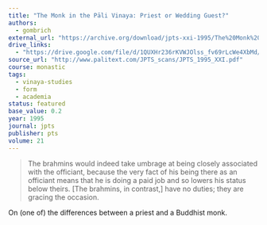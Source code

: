 ```yaml
---
title: "The Monk in the Pāli Vinaya: Priest or Wedding Guest?"
authors:
  - gombrich
external_url: "https://archive.org/download/jpts-xxi-1995/The%20Monk%20in%20the%20Pa%CC%84li%20Vinaya%20-%20Richard%20Gombrich_text.pdf"
drive_links:
  - "https://drive.google.com/file/d/1QUXHr236rKVWJOlss_fv69rLcWe4XbMd/view?usp=drivesdk"
source_url: "http://www.palitext.com/JPTS_scans/JPTS_1995_XXI.pdf"
course: monastic
tags:
  - vinaya-studies
  - form
  - academia
status: featured
base_value: 0.2
year: 1995
journal: jpts
publisher: pts
volume: 21
---
```


> The brahmins would indeed take umbrage at being closely associated with the officiant, because the very fact of his being there as an officiant means that he is doing a paid job and so lowers his status below theirs. [The brahmins, in contrast,] have no duties; they are gracing the occasion.

On (one of) the differences between a priest and a Buddhist monk.
